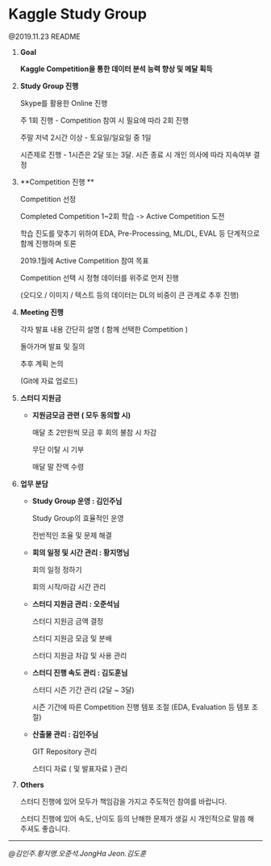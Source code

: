 # Kaggle Study Group

@2019.11.23 README



1. **Goal**

   **Kaggle Competition을 통한 데이터 분석 능력 향상 및 메달 획득**

   

2. **Study Group 진행**

   Skype를 활용한 Online 진행

   주 1회 진행 - Competition 참여 시 필요에 따라 2회 진행

   주말 저녁 2시간 이상 - 토요일/일요일 중 1일

   시즌제로 진행 - 1시즌은 2달 또는 3달. 시즌 종료 시 개인 의사에 따라 지속여부 결정

   

3. **Competition  진행 **

   Competition 선정

   Completed Competition 1~2회 학습 -> Active Competition 도전

   학습 진도를 맞추기 위하여 EDA, Pre-Processing, ML/DL, EVAL 등 단계적으로 함께 진행하며 토론

   2019.1월에 Active Competition 참여 목표

   Competition 선택 시 정형 데이터를 위주로 먼저 진행

   (오디오 / 이미지 / 텍스트 등의 데이터는 DL의 비중이 큰 관계로 추후 진행)

   

4. **Meeting 진행**

   각자 발표 내용 간단히 설명 ( 함께 선택한 Competition )

   돌아가며 발표 및 질의

   추후 계획 논의

   (Git에 자료 업로드)

   

6. **스터디 지원금**

   - **지원금모금 관련 ( 모두 동의할 시)**

     매달 초 2만원씩 모금 후 회의 불참 시 차감

     무단 이탈 시 기부

     매달 말 잔액 수령

   

6. **업무 분담**

   - **Study Group 운영 : 김인주님**

     Study Group의 효율적인 운영

     전반적인 조율 및 문제 해결

   

   - **회의 일정 및 시간 관리 : 황지명님**

     회의 일정 정하기

     회의 시작/마감 시간 관리

     

   - **스터디 지원금 관리 : 오준석님**

     스터디 지원금 금액 결정

     스터디 지원금 모금 및 분배

     스터디 지원금 차감 및 사용 관리

   

   - **스터디 진행 속도 관리 : 김도훈님**

     스터디 시즌 기간 관리 (2달 ~ 3달)

     시즌 기간에 따른 Competition 진행 템포 조절 (EDA, Evaluation 등 템포 조절)

   

   - **산출물 관리 : 김인주님**

     GIT Repository 관리

     스터디 자료 ( 및 발표자료 ) 관리

   

   

   

   

7. **Others**

   스터디 진행에 있어 모두가 책임감을 가지고 주도적인 참여를 바랍니다.

   스터디 진행에 있어 속도, 난이도 등의 난해한 문제가 생길 시 개인적으로 말씀 해 주셔도 좋습니다.

---

*@김인주.황지명.오준석.JongHa Jeon.김도훈*

